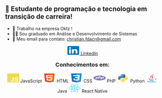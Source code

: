 ## 👋 Estudante de programação e tecnologia em transição de carreira!
- 💼 Trabalho na empresa Oktz !
- 👨‍💻 Sou graduado em Análise e Desenvolvimento de Sistemas
- 📧 Meu email para contato: christian.fdacr@gmail.com

<div align="center">
  <a href="https://www.linkedin.com/in/christianreisdev">
    <img alt="LinkedIn" height="30" width="40" src="https://raw.githubusercontent.com/devicons/devicon/master/icons/linkedin/linkedin-original.svg"> LinkedIn
  </a>
</div>

<div align="center">
  <p style="font-size: 18px; font-weight: bold;">Conhecimentos em:</p>
  <img alt="chris-Js" height="30" width="40" src="https://raw.githubusercontent.com/devicons/devicon/master/icons/javascript/javascript-plain.svg"> JavaScript
  <img alt="chris-HTML" height="30" width="40" src="https://raw.githubusercontent.com/devicons/devicon/master/icons/html5/html5-original.svg"> HTML
  <img alt="chris-CSS" height="30" width="40" src="https://raw.githubusercontent.com/devicons/devicon/master/icons/css3/css3-original.svg"> CSS
  <img alt="chris-PHP" height="30" width="40" src="https://raw.githubusercontent.com/devicons/devicon/master/icons/php/php-plain.svg"> PHP
  <img alt="chris-Python" height="30" width="40" src="https://raw.githubusercontent.com/devicons/devicon/master/icons/python/python-original.svg"> Python
  <img alt="chris-Java" height="30" width="40" src="https://raw.githubusercontent.com/devicons/devicon/master/icons/java/java-original.svg"> Java
  <img alt="chris-ReactNative" height="30" width="40" src="https://raw.githubusercontent.com/devicons/devicon/master/icons/react/react-original.svg"> React Native
</div>
